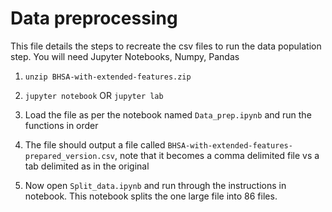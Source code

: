 # Data preprocessing

This file details the steps to recreate the csv files to run the data population step. You will need Jupyter Notebooks, Numpy, Pandas

1. `unzip BHSA-with-extended-features.zip` 

2. `jupyter notebook` OR `jupyter lab`

3. Load the file as per the notebook named `Data_prep.ipynb` and run the functions in order

4. The file should output a file called `BHSA-with-extended-features-prepared_version.csv`, note that it becomes a comma delimited file vs a tab delimited as in the original

5. Now open `Split_data.ipynb` and run through the instructions in notebook. This notebook splits the one large file into 86 files.

